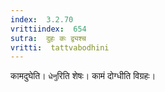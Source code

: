 ```yaml
---
index:  3.2.70
vrittiindex:  654
sutra:  दुहः कः द्व्यश्च
vritti:  tattvabodhini 
---
```


कामदुघेति। `धेनु`रिति शेषः। कामं दोग्धीति विग्रहः। 

